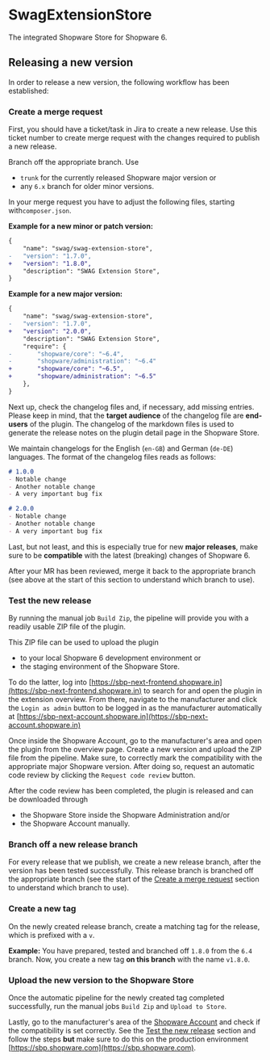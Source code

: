# SwagExtensionStore

The integrated Shopware Store for Shopware 6.

## Releasing a new version

In order to release a new version, the following workflow has been established:

### Create a merge request

First, you should have a ticket/task in Jira to create a new release.
Use this ticket number to create merge request with the changes required to publish a new release.

Branch off the appropriate branch. Use
* `trunk` for the currently released Shopware major version or
* any `6.x` branch for older minor versions.

In your merge request you have to adjust the following files, starting with`composer.json`.

**Example for a new minor or patch version:**

```diff
{
    "name": "swag/swag-extension-store",
-   "version": "1.7.0",
+   "version": "1.8.0",
    "description": "SWAG Extension Store",
}
```

**Example for a new major version:**

```diff
{
    "name": "swag/swag-extension-store",
-   "version": "1.7.0",
+   "version": "2.0.0",
    "description": "SWAG Extension Store",
    "require": {
-       "shopware/core": "~6.4",
-       "shopware/administration": "~6.4"
+       "shopware/core": "~6.5",
+       "shopware/administration": "~6.5"
    },
}
```

Next up, check the changelog files and, if necessary, add missing entries.
Please keep in mind, that the **target audience** of the changelog file are **end-users** of the plugin.
The changelog of the markdown files is used to generate the release notes on the plugin detail page in the Shopware Store.

We maintain changelogs for the English (`en-GB`) and German (`de-DE`) languages. The format of the changelog files reads as follows:

```markdown
# 1.0.0
- Notable change
- Another notable change
- A very important bug fix

# 2.0.0
- Notable change
- Another notable change
- A very important bug fix
```

Last, but not least, and this is especially true for new **major releases**, make sure to be **compatible** with the latest (breaking) changes of Shopware 6. 

After your MR has been reviewed, merge it back to the appropriate branch (see above at the start of this section to understand which branch to use).

### Test the new release

By running the manual job `Build Zip`, the pipeline will provide you with a readily usable ZIP file of the plugin.

This ZIP file can be used to upload the plugin
* to your local Shopware 6 development environment or
* the staging environment of the Shopware Store.

To do the latter, log into [https://sbp-next-frontend.shopware.in](https://sbp-next-frontend.shopware.in) to search for and open the plugin in the extension overview.
From there, navigate to the manufacturer and click the `Login as admin` button to be logged in as the manufacturer automatically at [https://sbp-next-account.shopware.in](https://sbp-next-account.shopware.in)

Once inside the Shopware Account, go to the manufacturer's area and open the plugin from the overview page.
Create a new version and upload the ZIP file from the pipeline.
Make sure, to correctly mark the compatibility with the appropriate major Shopware version.
After doing so, request an automatic code review by clicking the `Request code review` button.

After the code review has been completed, the plugin is released and can be downloaded through
* the Shopware Store inside the Shopware Administration and/or
* the Shopware Account manually.

### Branch off a new release branch

For every release that we publish, we create a new release branch, after the version has been tested successfully.
This release branch is branched off the appropriate branch (see the start of the [Create a merge request](#create-a-merge-request) section to understand which branch to use).

### Create a new tag

On the newly created release branch, create a matching tag for the release, which is prefixed with a `v`.

**Example:** You have prepared, tested and branched off `1.8.0` from the `6.4` branch.
Now, you create a new tag **on this branch** with the name `v1.8.0`.

### Upload the new version to the Shopware Store

Once the automatic pipeline for the newly created tag completed successfully, run the manual jobs `Build Zip` and `Upload to Store`.

Lastly, go to the manufacturer's area of the [Shopware Account](https://account.shopware.com) and check if the compatibility is set correctly.
See the [Test the new release](#test-the-new-release) section and follow the steps **but** make sure to do this on the production environment [https://sbp.shopware.com](https://sbp.shopware.com).

